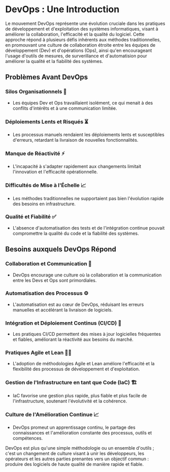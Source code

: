 # DevOps : Une Introduction

Le mouvement DevOps représente une évolution cruciale dans les pratiques de développement et d'exploitation des systèmes informatiques, visant à améliorer la collaboration, l'efficacité et la qualité du logiciel. Cette approche répond à plusieurs défis inhérents aux méthodes traditionnelles, en promouvant une culture de collaboration étroite entre les équipes de développement (Dev) et d'opérations (Ops), ainsi qu'en encourageant l'usage d'outils de mesures, de surverillance et d'automatision pour améliorer la qualité et la fiabilité des systèmes.

## Problèmes Avant DevOps

### Silos Organisationnels 🚧

- Les équipes Dev et Ops travaillaient isolément, ce qui menait à des conflits d'intérêts et à une communication limitée.

### Déploiements Lents et Risqués ⏳

- Les processus manuels rendaient les déploiements lents et susceptibles d'erreurs, retardant la livraison de nouvelles fonctionnalités.

### Manque de Réactivité ⚡️

- L'incapacité à s'adapter rapidement aux changements limitait l'innovation et l'efficacité opérationnelle.

### Difficultés de Mise à l'Échelle 📈

- Les méthodes traditionnelles ne supportaient pas bien l'évolution rapide des besoins en infrastructure.

### Qualité et Fiabilité ✅

- L'absence d'automatisation des tests et de l'intégration continue pouvait compromettre la qualité du code et la fiabilité des systèmes.

## Besoins auxquels DevOps Répond

### Collaboration et Communication 🤝

- DevOps encourage une culture où la collaboration et la communication entre les Devs et Ops sont primordiales.

### Automatisation des Processus ⚙️

- L'automatisation est au cœur de DevOps, réduisant les erreurs manuelles et accélérant la livraison de logiciels.

### Intégration et Déploiement Continus (CI/CD) 🔄

- Les pratiques CI/CD permettent des mises à jour logicielles fréquentes et fiables, améliorant la réactivité aux besoins du marché.

### Pratiques Agile et Lean 🏃‍♂️

- L'adoption de méthodologies Agile et Lean améliore l'efficacité et la flexibilité des processus de développement et d'exploitation.

### Gestion de l'Infrastructure en tant que Code (IaC) 🏗️

- IaC favorise une gestion plus rapide, plus fiable et plus facile de l'infrastructure, soutenant l'évolutivité et la cohérence.

### Culture de l'Amélioration Continue 📈

- DevOps promeut un apprentissage continu, le partage des connaissances et l'amélioration constante des processus, outils et compétences.

DevOps est plus qu'une simple méthodologie ou un ensemble d'outils ; c'est un changement de culture visant à unir les développeurs, les opérateurs et les autres parties prenantes vers un objectif commun : produire des logiciels de haute qualité de manière rapide et fiable.
